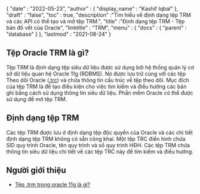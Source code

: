 {
  "date" : "2022-05-23",
  "author" : {
    "display_name" : "Kashif Iqbal"
},
  "draft" : "false",
  "toc" : true,
  "description" :"Tìm hiểu về định dạng tệp TRM và các API có thể tạo và mở tệp TRM.",
  "title" :"Định dạng tệp TRM - Tệp bản đồ vết của Oracle",
  "linktitle" : "TRM",
  "menu" : {
    "docs" : {
      "parent" : "database"
}
},
  "lastmod" : "2021-08-24"
}

## Tệp Oracle TRM là gì?

Tệp TRM là định dạng tệp siêu dữ liệu được sử dụng bởi hệ thống quản lý cơ sở dữ liệu quan hệ Oracle 11g (RDBMS). Nó được lưu trữ cùng với các tệp Theo dõi Oracle ([.trc](/vi/database/trc/)) và chứa thông tin cấu trúc về tệp theo dõi. Mục đích của tệp TRM là để tạo điều kiện cho việc tìm kiếm và điều hướng các bản ghi bằng cách sử dụng thông tin siêu dữ liệu. Phần mềm Oracle có thể được sử dụng để mở tệp TRM.

## Định dạng tệp TRM

Các tệp TRM được lưu ở định dạng tệp độc quyền của Oracle và các chi tiết định dạng tệp TRM không có sẵn công khai. Một tệp TRC điển hình chứa SID quy trình Oracle, tên quy trình và số quy trình HĐH. Các tệp TRM chứa thông tin siêu dữ liệu chi tiết về các tệp TRC này để tìm kiếm và điều hướng.

## Người giới thiệu ##

* [Tệp .trm trong oracle 11g là gì?](https://forums.oracle.com/ords/apexds/post/what-is-trm-file-in-oracle-11g-0659)

